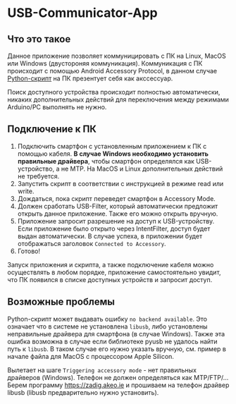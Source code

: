 # USB-Communicator-App
## Что это такое
Данное приложение позволяет коммуницировать с ПК на Linux, MacOS или Windows (двустороняя коммуникация).
Коммуникация с ПК происходит с помощью Android Accessory Protocol, в данном случае [Python-скрипт](https://github.com/alien-agent/USB-Communicator-Script) на ПК презентует себя как акссессуар.

Поиск доступного устройства происходит полностью автоматически, никаких дополнительных действий для переключения между режимами Arduino/PC выполнять не нужно.

## Подключение к ПК
1. Подключить смартфон с установленным приложением к ПК с помощью кабеля. 
**В случае Windows необходимо установить правильные драйвера**, чтобы смартфон определялся как USB-устройство, а не MTP. На MacOS и Linux дополнительных действий не требуется.
2. Запустить скрипт в соответствии с инструкцией в режиме read или write.
3. Дождаться, пока скрипт переведет смартфон в Accessory Mode.
4. Должен сработать USB-Filter, который автоматически предложит открыть данное приложение. Также его можно открыть вручную.
5. Приложение запросит разрешение на доступ к USB-устройству. Если приложение было открыто через IntentFilter, доступ будет выдан автоматически.
В случае успеха, в приложении будет отображаться заголовок `Connected to Accessory`.
6. Готово!

Запуск приложения и скрипта, а также подключение кабеля можно осуществлять в любом порядке, приложение самостоятельно увидит, что ПК появился в списке доступных устройств и запросит доступ.

## Возможные проблемы
Python-скрипт может выдавать ошибку `no backend available`. Это означает что в системе не установлена `libusb`, либо установлены неправильные драйвера для смартфона (в случае Windows).
Также эта ошибка возможна в случае если библиотеке pyusb не удалось найти путь к `libusb`. В таком случае его нужно указать вручную, см. пример в начале файла для MacOS с процессором Apple Silicon.

Вылетает на шаге `Triggering accessory mode` - нет правильных драйверов (Windows). Телефон не должен определяться как MTP/FTP/...
Берем программу https://zadig.akeo.ie и прошиваем на телефон драйвер libusb (libusb предварительно нужно установить).
